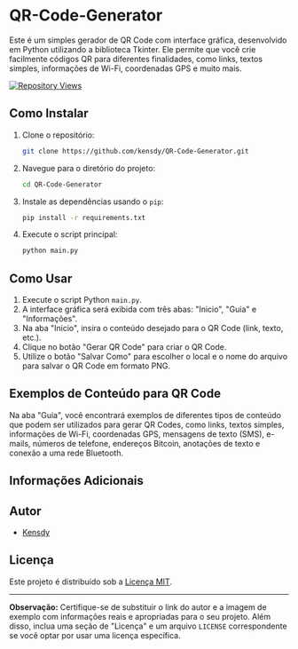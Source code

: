 # QR-Code-Generator

Este é um simples gerador de QR Code com interface gráfica, desenvolvido em Python utilizando a biblioteca Tkinter. Ele permite que você crie facilmente códigos QR para diferentes finalidades, como links, textos simples, informações de Wi-Fi, coordenadas GPS e muito mais.

[![Repository Views](https://komarev.com/ghpvc/?username=kensdyqr&label=Views&color=brightgreen)]([https://github.com/kensdy/OSINT-Steam](https://github.com/kensdy/QR-Code-Generator))

## Como Instalar

1. Clone o repositório:

    ```bash
    git clone https://github.com/kensdy/QR-Code-Generator.git
    ```

2. Navegue para o diretório do projeto:

    ```bash
    cd QR-Code-Generator
    ```

3. Instale as dependências usando o `pip`:

    ```bash
    pip install -r requirements.txt
    ```
    
4. Execute o script principal:

    ```bash
    python main.py
    ```

## Como Usar

1. Execute o script Python `main.py`.
2. A interface gráfica será exibida com três abas: "Inicio", "Guia" e "Informações".
3. Na aba "Inicio", insira o conteúdo desejado para o QR Code (link, texto, etc.).
4. Clique no botão "Gerar QR Code" para criar o QR Code.
5. Utilize o botão "Salvar Como" para escolher o local e o nome do arquivo para salvar o QR Code em formato PNG.

## Exemplos de Conteúdo para QR Code

Na aba "Guia", você encontrará exemplos de diferentes tipos de conteúdo que podem ser utilizados para gerar QR Codes, como links, textos simples, informações de Wi-Fi, coordenadas GPS, mensagens de texto (SMS), e-mails, números de telefone, endereços Bitcoin, anotações de texto e conexão a uma rede Bluetooth.

## Informações Adicionais

## Autor

- [Kensdy](https://github.com/kensdy)

## Licença

Este projeto é distribuído sob a [Licença MIT](LICENSE).

---

**Observação:** Certifique-se de substituir o link do autor e a imagem de exemplo com informações reais e apropriadas para o seu projeto. Além disso, inclua uma seção de "Licença" e um arquivo `LICENSE` correspondente se você optar por usar uma licença específica.
